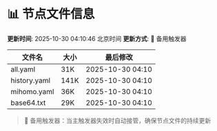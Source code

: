 # 📊 节点文件信息

**更新时间**: 2025-10-30 04:10:46 北京时间
**更新方式**: 🔄 备用触发器

| 文件名 | 大小 | 最后修改 |
|--------|------|----------|
| all.yaml | 31K | 2025-10-30 04:10 |
| history.yaml | 141K | 2025-10-30 04:10 |
| mihomo.yaml | 36K | 2025-10-30 04:10 |
| base64.txt | 29K | 2025-10-30 04:10 |

> 🔄 备用触发器：当主触发器失效时自动接管，确保节点文件的持续更新
